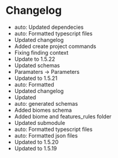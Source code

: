 # Changelog 
- auto: Updated dependecies
- auto: Formatted typescript files
- Updated changelog
- Added create project commands
- Fixing finding context
- Update to 1.5.22
- Updated schemas
- Paramaters -> Parameters
- Updated to 1.5.21
- auto: Formatted
- Updated changelog
- Updated
- auto: generated schemas
- Added biomes schema
- Added biome and features_rules folder
- Updated submodule
- auto: Formatted typescript files
- auto: Formatted json files
- Updated to 1.5.20
- Updated to 1.5.19